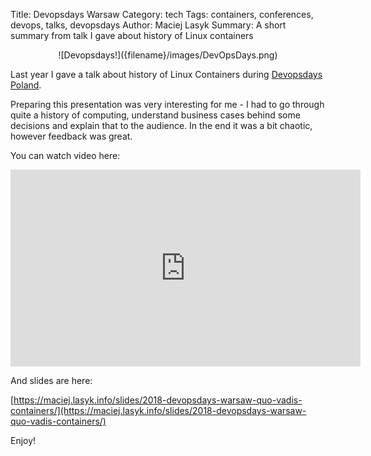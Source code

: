 Title: Devopsdays Warsaw
Category: tech
Tags: containers, conferences, devops, talks, devopsdays
Author: Maciej Lasyk
Summary: A short summary from talk I gave about history of Linux containers

<center>![Devopsdays!]({filename}/images/DevOpsDays.png)</center>

Last year I gave a talk about history of Linux Containers during
[Devopsdays Poland](https://devopsdays.pl/).

Preparing this presentation was very interesting for me - I had to go through
quite a history of computing, understand business cases behind some
decisions and explain that to the audience. In the end it was a bit chaotic,
however feedback was great.

You can watch video here:

<iframe width="560" height="315" src="https://www.youtube.com/embed/_GSLj-c_LMI" frameborder="0" allow="accelerometer; autoplay; encrypted-media; gyroscope; picture-in-picture" allowfullscreen></iframe>

And slides are here:

[https://maciej.lasyk.info/slides/2018-devopsdays-warsaw-quo-vadis-containers/](https://maciej.lasyk.info/slides/2018-devopsdays-warsaw-quo-vadis-containers/)

Enjoy!